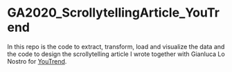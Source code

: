 # GA2020_ScrollytellingArticle_YouTrend
 In this repo is the code to extract, transform, load and visualize the data and the code to design the scrollytelling article I wrote together with Gianluca Lo Nostro for [YouTrend](https://www.youtrend.it "YouTrend's Homepage"). 
